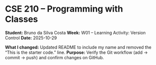 # CSE 210 – Programming with Classes

**Student:** Bruno da Silva Costa
**Week:** W01 – Learning Activity: Version Control
**Date:** 2025-10-29

**What I changed:** Updated README to include my name and removed the “This is the starter code.” line.
**Purpose:** Verify the Git workflow (add → commit → push) and confirm changes on GitHub.
